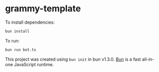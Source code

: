 # grammy-template

To install dependencies:

```bash
bun install
```

To run:

```bash
bun run bot.ts
```

This project was created using `bun init` in bun v1.3.0. [Bun](https://bun.com) is a fast all-in-one JavaScript runtime.
